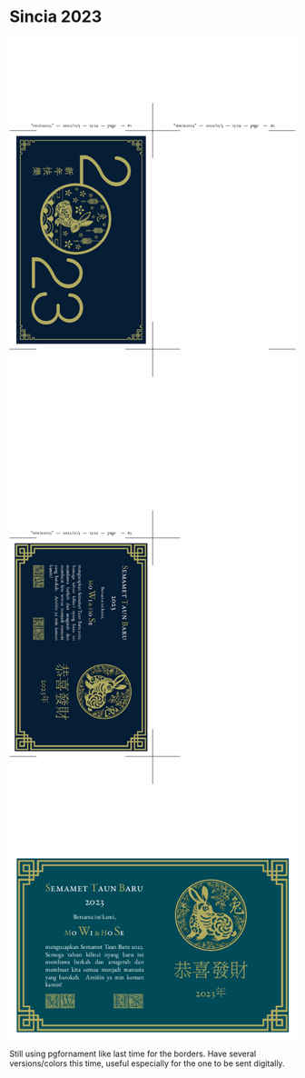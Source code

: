 # Sincia 2023

![](./sincia20231.png)
![](./sincia20232.png)
![](./sincia2023_1pg.png)

Still using pgfornament like last time for the borders.
Have several versions/colors this time, useful especially for the one to be sent digitally. 
